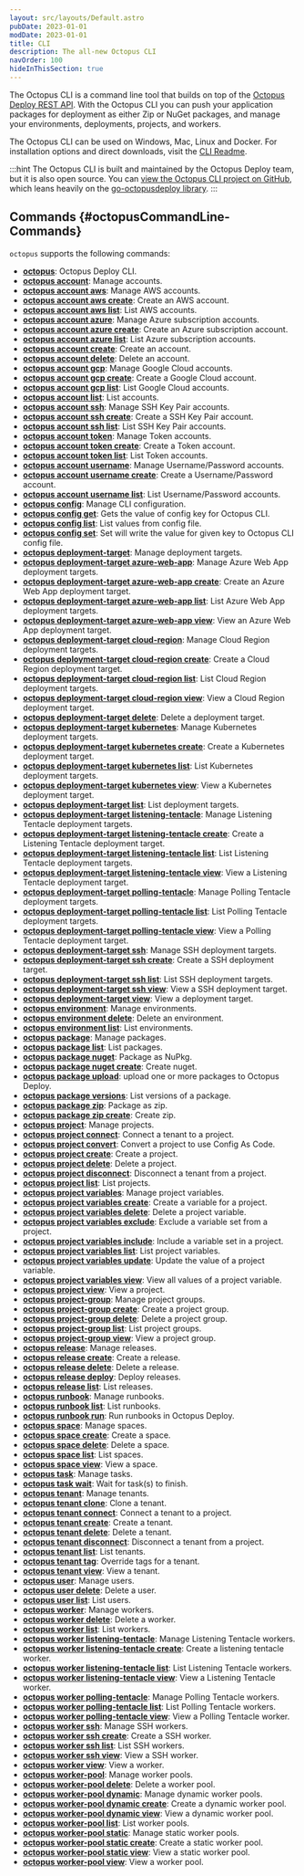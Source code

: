 ```yaml
---
layout: src/layouts/Default.astro
pubDate: 2023-01-01
modDate: 2023-01-01
title: CLI
description: The all-new Octopus CLI
navOrder: 100
hideInThisSection: true
---
```


The Octopus CLI is a command line tool that builds on top of the [Octopus Deploy REST API](/docs/octopus-rest-api/). With the Octopus CLI you can push your application packages for deployment as either Zip or NuGet packages, and manage your environments, deployments, projects, and workers.

The Octopus CLI can be used on Windows, Mac, Linux and Docker. For installation options and direct downloads, visit the [CLI Readme](https://github.com/OctopusDeploy/cli/blob/main/README/).

:::hint
The Octopus CLI is built and maintained by the Octopus Deploy team, but it is also open source. You can [view the Octopus CLI project on GitHub](https://github.com/OctopusDeploy/cli), which leans heavily on the [go-octopusdeploy library](https://github.com/OctopusDeploy/go-octopusdeploy).
:::

## Commands {#octopusCommandLine-Commands}


`octopus` supports the following commands:


- **[octopus](/docs/octopus-rest-api/cli/octopus/)**:  Octopus Deploy CLI.
- **[octopus account](/docs/octopus-rest-api/cli/octopus-account/)**:  Manage accounts.
- **[octopus account aws](/docs/octopus-rest-api/cli/octopus-account-aws/)**:  Manage AWS accounts.
- **[octopus account aws create](/docs/octopus-rest-api/cli/octopus-account-aws-create/)**:  Create an AWS account.
- **[octopus account aws list](/docs/octopus-rest-api/cli/octopus-account-aws-list/)**:  List AWS accounts.
- **[octopus account azure](/docs/octopus-rest-api/cli/octopus-account-azure/)**:  Manage Azure subscription accounts.
- **[octopus account azure create](/docs/octopus-rest-api/cli/octopus-account-azure-create/)**:  Create an Azure subscription account.
- **[octopus account azure list](/docs/octopus-rest-api/cli/octopus-account-azure-list/)**:  List Azure subscription accounts.
- **[octopus account create](/docs/octopus-rest-api/cli/octopus-account-create/)**:  Create an account.
- **[octopus account delete](/docs/octopus-rest-api/cli/octopus-account-delete/)**:  Delete an account.
- **[octopus account gcp](/docs/octopus-rest-api/cli/octopus-account-gcp/)**:  Manage Google Cloud accounts.
- **[octopus account gcp create](/docs/octopus-rest-api/cli/octopus-account-gcp-create/)**:  Create a Google Cloud account.
- **[octopus account gcp list](/docs/octopus-rest-api/cli/octopus-account-gcp-list/)**:  List Google Cloud accounts.
- **[octopus account list](/docs/octopus-rest-api/cli/octopus-account-list/)**:  List accounts.
- **[octopus account ssh](/docs/octopus-rest-api/cli/octopus-account-ssh/)**:  Manage SSH Key Pair accounts.
- **[octopus account ssh create](/docs/octopus-rest-api/cli/octopus-account-ssh-create/)**:  Create a SSH Key Pair account.
- **[octopus account ssh list](/docs/octopus-rest-api/cli/octopus-account-ssh-list/)**:  List SSH Key Pair accounts.
- **[octopus account token](/docs/octopus-rest-api/cli/octopus-account-token/)**:  Manage Token accounts.
- **[octopus account token create](/docs/octopus-rest-api/cli/octopus-account-token-create/)**:  Create a Token account.
- **[octopus account token list](/docs/octopus-rest-api/cli/octopus-account-token-list/)**:  List Token accounts.
- **[octopus account username](/docs/octopus-rest-api/cli/octopus-account-username/)**:  Manage Username/Password accounts.
- **[octopus account username create](/docs/octopus-rest-api/cli/octopus-account-username-create/)**:  Create a Username/Password account.
- **[octopus account username list](/docs/octopus-rest-api/cli/octopus-account-username-list/)**:  List Username/Password accounts.
- **[octopus config](/docs/octopus-rest-api/cli/octopus-config/)**:  Manage CLI configuration.
- **[octopus config get](/docs/octopus-rest-api/cli/octopus-config-get/)**:  Gets the value of config key for Octopus CLI.
- **[octopus config list](/docs/octopus-rest-api/cli/octopus-config-list/)**:  List values from config file.
- **[octopus config set](/docs/octopus-rest-api/cli/octopus-config-set/)**:  Set will write the value for given key to Octopus CLI config file.
- **[octopus deployment-target](/docs/octopus-rest-api/cli/octopus-deployment-target/)**:  Manage deployment targets.
- **[octopus deployment-target azure-web-app](/docs/octopus-rest-api/cli/octopus-deployment-target-azure-web-app/)**:  Manage Azure Web App deployment targets.
- **[octopus deployment-target azure-web-app create](/docs/octopus-rest-api/cli/octopus-deployment-target-azure-web-app-create/)**:  Create an Azure Web App deployment target.
- **[octopus deployment-target azure-web-app list](/docs/octopus-rest-api/cli/octopus-deployment-target-azure-web-app-list/)**:  List Azure Web App deployment targets.
- **[octopus deployment-target azure-web-app view](/docs/octopus-rest-api/cli/octopus-deployment-target-azure-web-app-view/)**:  View an Azure Web App deployment target.
- **[octopus deployment-target cloud-region](/docs/octopus-rest-api/cli/octopus-deployment-target-cloud-region/)**:  Manage Cloud Region deployment targets.
- **[octopus deployment-target cloud-region create](/docs/octopus-rest-api/cli/octopus-deployment-target-cloud-region-create/)**:  Create a Cloud Region deployment target.
- **[octopus deployment-target cloud-region list](/docs/octopus-rest-api/cli/octopus-deployment-target-cloud-region-list/)**:  List Cloud Region deployment targets.
- **[octopus deployment-target cloud-region view](/docs/octopus-rest-api/cli/octopus-deployment-target-cloud-region-view/)**:  View a Cloud Region deployment target.
- **[octopus deployment-target delete](/docs/octopus-rest-api/cli/octopus-deployment-target-delete/)**:  Delete a deployment target.
- **[octopus deployment-target kubernetes](/docs/octopus-rest-api/cli/octopus-deployment-target-kubernetes/)**:  Manage Kubernetes deployment targets.
- **[octopus deployment-target kubernetes create](/docs/octopus-rest-api/cli/octopus-deployment-target-kubernetes-create/)**:  Create a Kubernetes deployment target.
- **[octopus deployment-target kubernetes list](/docs/octopus-rest-api/cli/octopus-deployment-target-kubernetes-list/)**:  List Kubernetes deployment targets.
- **[octopus deployment-target kubernetes view](/docs/octopus-rest-api/cli/octopus-deployment-target-kubernetes-view/)**:  View a Kubernetes deployment target.
- **[octopus deployment-target list](/docs/octopus-rest-api/cli/octopus-deployment-target-list/)**:  List deployment targets.
- **[octopus deployment-target listening-tentacle](/docs/octopus-rest-api/cli/octopus-deployment-target-listening-tentacle/)**:  Manage Listening Tentacle deployment targets.
- **[octopus deployment-target listening-tentacle create](/docs/octopus-rest-api/cli/octopus-deployment-target-listening-tentacle-create/)**:  Create a Listening Tentacle deployment target.
- **[octopus deployment-target listening-tentacle list](/docs/octopus-rest-api/cli/octopus-deployment-target-listening-tentacle-list/)**:  List Listening Tentacle deployment targets.
- **[octopus deployment-target listening-tentacle view](/docs/octopus-rest-api/cli/octopus-deployment-target-listening-tentacle-view/)**:  View a Listening Tentacle deployment target.
- **[octopus deployment-target polling-tentacle](/docs/octopus-rest-api/cli/octopus-deployment-target-polling-tentacle/)**:  Manage Polling Tentacle deployment targets.
- **[octopus deployment-target polling-tentacle list](/docs/octopus-rest-api/cli/octopus-deployment-target-polling-tentacle-list/)**:  List Polling Tentacle deployment targets.
- **[octopus deployment-target polling-tentacle view](/docs/octopus-rest-api/cli/octopus-deployment-target-polling-tentacle-view/)**:  View a Polling Tentacle deployment target.
- **[octopus deployment-target ssh](/docs/octopus-rest-api/cli/octopus-deployment-target-ssh/)**:  Manage SSH deployment targets.
- **[octopus deployment-target ssh create](/docs/octopus-rest-api/cli/octopus-deployment-target-ssh-create/)**:  Create a SSH deployment target.
- **[octopus deployment-target ssh list](/docs/octopus-rest-api/cli/octopus-deployment-target-ssh-list/)**:  List SSH deployment targets.
- **[octopus deployment-target ssh view](/docs/octopus-rest-api/cli/octopus-deployment-target-ssh-view/)**:  View a SSH deployment target.
- **[octopus deployment-target view](/docs/octopus-rest-api/cli/octopus-deployment-target-view/)**:  View a deployment target.
- **[octopus environment](/docs/octopus-rest-api/cli/octopus-environment/)**:  Manage environments.
- **[octopus environment delete](/docs/octopus-rest-api/cli/octopus-environment-delete/)**:  Delete an environment.
- **[octopus environment list](/docs/octopus-rest-api/cli/octopus-environment-list/)**:  List environments.
- **[octopus package](/docs/octopus-rest-api/cli/octopus-package/)**:  Manage packages.
- **[octopus package list](/docs/octopus-rest-api/cli/octopus-package-list/)**:  List packages.
- **[octopus package nuget](/docs/octopus-rest-api/cli/octopus-package-nuget/)**:  Package as NuPkg.
- **[octopus package nuget create](/docs/octopus-rest-api/cli/octopus-package-nuget-create/)**:  Create nuget.
- **[octopus package upload](/docs/octopus-rest-api/cli/octopus-package-upload/)**:  upload one or more packages to Octopus Deploy.
- **[octopus package versions](/docs/octopus-rest-api/cli/octopus-package-versions/)**:  List versions of a package.
- **[octopus package zip](/docs/octopus-rest-api/cli/octopus-package-zip/)**:  Package as zip.
- **[octopus package zip create](/docs/octopus-rest-api/cli/octopus-package-zip-create/)**:  Create zip.
- **[octopus project](/docs/octopus-rest-api/cli/octopus-project/)**:  Manage projects.
- **[octopus project connect](/docs/octopus-rest-api/cli/octopus-project-connect/)**:  Connect a tenant to a project.
- **[octopus project convert](/docs/octopus-rest-api/cli/octopus-project-convert/)**:  Convert a project to use Config As Code.
- **[octopus project create](/docs/octopus-rest-api/cli/octopus-project-create/)**:  Create a project.
- **[octopus project delete](/docs/octopus-rest-api/cli/octopus-project-delete/)**:  Delete a project.
- **[octopus project disconnect](/docs/octopus-rest-api/cli/octopus-project-disconnect/)**:  Disconnect a tenant from a project.
- **[octopus project list](/docs/octopus-rest-api/cli/octopus-project-list/)**:  List projects.
- **[octopus project variables](/docs/octopus-rest-api/cli/octopus-project-variables/)**:  Manage project variables.
- **[octopus project variables create](/docs/octopus-rest-api/cli/octopus-project-variables-create/)**:  Create a variable for a project.
- **[octopus project variables delete](/docs/octopus-rest-api/cli/octopus-project-variables-delete/)**:  Delete a project variable.
- **[octopus project variables exclude](/docs/octopus-rest-api/cli/octopus-project-variables-exclude/)**:  Exclude a variable set from a project.
- **[octopus project variables include](/docs/octopus-rest-api/cli/octopus-project-variables-include/)**:  Include a variable set in a project.
- **[octopus project variables list](/docs/octopus-rest-api/cli/octopus-project-variables-list/)**:  List project variables.
- **[octopus project variables update](/docs/octopus-rest-api/cli/octopus-project-variables-update/)**:  Update the value of a project variable.
- **[octopus project variables view](/docs/octopus-rest-api/cli/octopus-project-variables-view/)**:  View all values of a project variable.
- **[octopus project view](/docs/octopus-rest-api/cli/octopus-project-view/)**:  View a project.
- **[octopus project-group](/docs/octopus-rest-api/cli/octopus-project-group/)**:  Manage project groups.
- **[octopus project-group create](/docs/octopus-rest-api/cli/octopus-project-group-create/)**:  Create a project group.
- **[octopus project-group delete](/docs/octopus-rest-api/cli/octopus-project-group-delete/)**:  Delete a project group.
- **[octopus project-group list](/docs/octopus-rest-api/cli/octopus-project-group-list/)**:  List project groups.
- **[octopus project-group view](/docs/octopus-rest-api/cli/octopus-project-group-view/)**:  View a project group.
- **[octopus release](/docs/octopus-rest-api/cli/octopus-release/)**:  Manage releases.
- **[octopus release create](/docs/octopus-rest-api/cli/octopus-release-create/)**:  Create a release.
- **[octopus release delete](/docs/octopus-rest-api/cli/octopus-release-delete/)**:  Delete a release.
- **[octopus release deploy](/docs/octopus-rest-api/cli/octopus-release-deploy/)**:  Deploy releases.
- **[octopus release list](/docs/octopus-rest-api/cli/octopus-release-list/)**:  List releases.
- **[octopus runbook](/docs/octopus-rest-api/cli/octopus-runbook/)**:  Manage runbooks.
- **[octopus runbook list](/docs/octopus-rest-api/cli/octopus-runbook-list/)**:  List runbooks.
- **[octopus runbook run](/docs/octopus-rest-api/cli/octopus-runbook-run/)**:  Run runbooks in Octopus Deploy.
- **[octopus space](/docs/octopus-rest-api/cli/octopus-space/)**:  Manage spaces.
- **[octopus space create](/docs/octopus-rest-api/cli/octopus-space-create/)**:  Create a space.
- **[octopus space delete](/docs/octopus-rest-api/cli/octopus-space-delete/)**:  Delete a space.
- **[octopus space list](/docs/octopus-rest-api/cli/octopus-space-list/)**:  List spaces.
- **[octopus space view](/docs/octopus-rest-api/cli/octopus-space-view/)**:  View a space.
- **[octopus task](/docs/octopus-rest-api/cli/octopus-task/)**:  Manage tasks.
- **[octopus task wait](/docs/octopus-rest-api/cli/octopus-task-wait/)**:  Wait for task(s) to finish.
- **[octopus tenant](/docs/octopus-rest-api/cli/octopus-tenant/)**:  Manage tenants.
- **[octopus tenant clone](/docs/octopus-rest-api/cli/octopus-tenant-clone/)**:  Clone a tenant.
- **[octopus tenant connect](/docs/octopus-rest-api/cli/octopus-tenant-connect/)**:  Connect a tenant to a project.
- **[octopus tenant create](/docs/octopus-rest-api/cli/octopus-tenant-create/)**:  Create a tenant.
- **[octopus tenant delete](/docs/octopus-rest-api/cli/octopus-tenant-delete/)**:  Delete a tenant.
- **[octopus tenant disconnect](/docs/octopus-rest-api/cli/octopus-tenant-disconnect/)**:  Disconnect a tenant from a project.
- **[octopus tenant list](/docs/octopus-rest-api/cli/octopus-tenant-list/)**:  List tenants.
- **[octopus tenant tag](/docs/octopus-rest-api/cli/octopus-tenant-tag/)**:  Override tags for a tenant.
- **[octopus tenant view](/docs/octopus-rest-api/cli/octopus-tenant-view/)**:  View a tenant.
- **[octopus user](/docs/octopus-rest-api/cli/octopus-user/)**:  Manage users.
- **[octopus user delete](/docs/octopus-rest-api/cli/octopus-user-delete/)**:  Delete a user.
- **[octopus user list](/docs/octopus-rest-api/cli/octopus-user-list/)**:  List users.
- **[octopus worker](/docs/octopus-rest-api/cli/octopus-worker/)**:  Manage workers.
- **[octopus worker delete](/docs/octopus-rest-api/cli/octopus-worker-delete/)**:  Delete a worker.
- **[octopus worker list](/docs/octopus-rest-api/cli/octopus-worker-list/)**:  List workers.
- **[octopus worker listening-tentacle](/docs/octopus-rest-api/cli/octopus-worker-listening-tentacle/)**:  Manage Listening Tentacle workers.
- **[octopus worker listening-tentacle create](/docs/octopus-rest-api/cli/octopus-worker-listening-tentacle-create/)**:  Create a listening tentacle worker.
- **[octopus worker listening-tentacle list](/docs/octopus-rest-api/cli/octopus-worker-listening-tentacle-list/)**:  List Listening Tentacle workers.
- **[octopus worker listening-tentacle view](/docs/octopus-rest-api/cli/octopus-worker-listening-tentacle-view/)**:  View a Listening Tentacle worker.
- **[octopus worker polling-tentacle](/docs/octopus-rest-api/cli/octopus-worker-polling-tentacle/)**:  Manage Polling Tentacle workers.
- **[octopus worker polling-tentacle list](/docs/octopus-rest-api/cli/octopus-worker-polling-tentacle-list/)**:  List Polling Tentacle workers.
- **[octopus worker polling-tentacle view](/docs/octopus-rest-api/cli/octopus-worker-polling-tentacle-view/)**:  View a Polling Tentacle worker.
- **[octopus worker ssh](/docs/octopus-rest-api/cli/octopus-worker-ssh/)**:  Manage SSH workers.
- **[octopus worker ssh create](/docs/octopus-rest-api/cli/octopus-worker-ssh-create/)**:  Create a SSH worker.
- **[octopus worker ssh list](/docs/octopus-rest-api/cli/octopus-worker-ssh-list/)**:  List SSH workers.
- **[octopus worker ssh view](/docs/octopus-rest-api/cli/octopus-worker-ssh-view/)**:  View a SSH worker.
- **[octopus worker view](/docs/octopus-rest-api/cli/octopus-worker-view/)**:  View a worker.
- **[octopus worker-pool](/docs/octopus-rest-api/cli/octopus-worker-pool/)**:  Manage worker pools.
- **[octopus worker-pool delete](/docs/octopus-rest-api/cli/octopus-worker-pool-delete/)**:  Delete a worker pool.
- **[octopus worker-pool dynamic](/docs/octopus-rest-api/cli/octopus-worker-pool-dynamic/)**:  Manage dynamic worker pools.
- **[octopus worker-pool dynamic create](/docs/octopus-rest-api/cli/octopus-worker-pool-dynamic-create/)**:  Create a dynamic worker pool.
- **[octopus worker-pool dynamic view](/docs/octopus-rest-api/cli/octopus-worker-pool-dynamic-view/)**:  View a dynamic worker pool.
- **[octopus worker-pool list](/docs/octopus-rest-api/cli/octopus-worker-pool-list/)**:  List worker pools.
- **[octopus worker-pool static](/docs/octopus-rest-api/cli/octopus-worker-pool-static/)**:  Manage static worker pools.
- **[octopus worker-pool static create](/docs/octopus-rest-api/cli/octopus-worker-pool-static-create/)**:  Create a static worker pool.
- **[octopus worker-pool static view](/docs/octopus-rest-api/cli/octopus-worker-pool-static-view/)**:  View a static worker pool.
- **[octopus worker-pool view](/docs/octopus-rest-api/cli/octopus-worker-pool-view/)**:  View a worker pool.